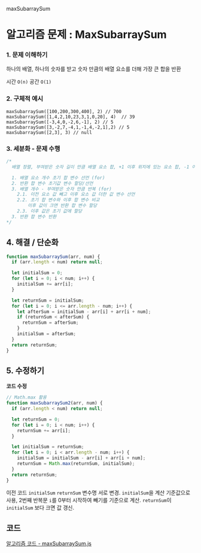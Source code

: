maxSubarraySum
# 알고리즘 문제 : MaxSubarraySum

### 1. 문제 이해하기
하나의 배열, 하나의 숫자를 받고 숫자 만큼의 배열 요소를 더해 가장 큰 합을 반환

시간 `O(n)` 공간 `O(1)`


### 2. 구체적 예시
```
maxSubarraySum([100,200,300,400], 2) // 700
maxSubarraySum([1,4,2,10,23,3,1,0,20], 4)  // 39
maxSubarraySum([-3,4,0,-2,6,-1], 2) // 5
maxSubarraySum([3,-2,7,-4,1,-1,4,-2,1],2) // 5
maxSubarraySum([2,3], 3) // null
```

### 3. 세분화 - 문제 수행
```javascript
/*
  배열 정렬, 부여받은 숫자 길이 만큼 배열 요소 합, +1 이후 위치에 있는 요소 합, -1 이전 위치에 있는 요소 빼기

  1. 배열 요소 개수 초기 합 변수 선언 (for)
  2. 반환 합 변수 초기값 변수 할당/선언
  3. 배열 개수 - 부여받은 숫자 만큼 반복 (for)
    2.1. 이전 요소 값 빼고 이후 요소 값 더한 값 변수 선언
    2.2. 초기 합 변수와 이후 합 변수 비교
        이후 값이 크면 반환 합 변수 할당
    2.3. 이후 값은 초기 값에 할당  
  3. 반환 합 변수 반환
*/
```

## 4. 해결 / 단순화
```javascript
function maxSubarraySum(arr, num) {
  if (arr.length < num) return null;

  let initialSum = 0;
  for (let i = 0; i < num; i++) {
    initialSum += arr[i];
  }

  let returnSum = initialSum;
  for (let i = 0; i <= arr.length - num; i++) {
    let afterSum = initialSum - arr[i] + arr[i + num];
    if (returnSum < afterSum) {
      returnSum = afterSum;
    }
    initialSum = afterSum;
  }
  return returnSum;
}
```


## 5. 수정하기
**코드 수정**    
```javascript
// Math.max 활용
function maxSubarraySum2(arr, num) {
  if (arr.length < num) return null;

  let returnSum = 0;
  for (let i = 0; i < num; i++) {
    returnSum += arr[i];
  }

  let initialSum = returnSum;
  for (let i = 0; i < arr.length - num; i++) {
    initialSum = initialSum - arr[i] + arr[i + num];
    returnSum = Math.max(returnSum, initialSum);
  }
  return returnSum;
}
```
이전 코드 `initialSum` `returnSum` 변수명 서로 변경. `initialSum`을 계산 기준값으로 사용, 2번째 반복문 `i`를 0부터 시작하여 빼기를 기준으로 계산. `returnSum`이 `initialSum` 보다 크면 값 갱신. 

## 코드
[알고리즘 코드 - maxSubarraySum.js](../../algorithm/problem/maxSubarraySum.js)